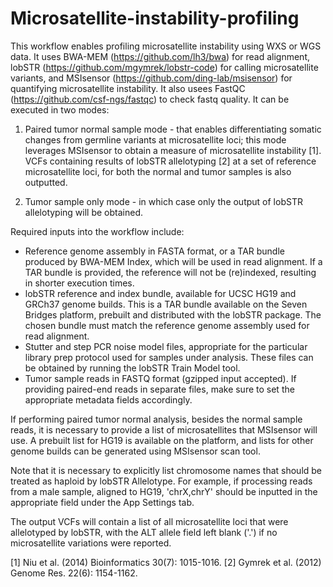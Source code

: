 # Microsatellite-instability-profiling
This workflow enables profiling microsatellite instability using WXS or WGS data. It uses BWA-MEM (https://github.com/lh3/bwa) for read alignment, lobSTR (https://github.com/mgymrek/lobstr-code) for calling microsatellite variants, and MSIsensor (https://github.com/ding-lab/msisensor) for quantifying microsatellite instability. It also usees FastQC (https://github.com/csf-ngs/fastqc) to check fastq quality. It can be executed in two modes:

1. Paired tumor normal sample mode - that enables differentiating somatic changes from germline variants at microsatellite loci; this mode leverages MSIsensor to obtain a measure of microsatellite instability [1]. VCFs containing results of lobSTR allelotyping [2] at a set of reference microsatellite loci, for both the normal and tumor samples is also outputted.

2. Tumor sample only mode - in which case only the output of lobSTR allelotyping will be obtained.

Required inputs into the workflow include:

*   Reference genome assembly in FASTA format, or a TAR bundle produced by BWA-MEM Index, which will be used in read alignment. If a TAR bundle is provided, the reference will not be (re)indexed, resulting in shorter execution times. 
*   lobSTR reference and index bundle, available for UCSC HG19 and GRCh37 genome builds. This is a TAR bundle available on the Seven Bridges platform, prebuilt and distributed with the lobSTR package. The chosen bundle must match the reference genome assembly used for read alignment.
*   Stutter and step PCR noise model files, appropriate for the particular library prep protocol used for samples under analysis. These files can be obtained by running the lobSTR Train Model tool.
*   Tumor sample reads in FASTQ format (gzipped input accepted). If providing paired-end reads in separate files, make sure to set the appropriate metadata fields accordingly.

If performing paired tumor normal analysis, besides the normal sample reads, it is necessary to provide a list of microsatellites that MSIsensor will use. A prebuilt list for HG19 is available on the platform, and lists for other genome builds can be generated using MSIsensor scan tool. 

Note that it is necessary to explicitly list chromosome names that should be treated as haploid by lobSTR Allelotype. For example, if processing reads from a male sample, aligned to HG19, 'chrX,chrY' should be inputted in the appropriate field under the App Settings tab.

The output VCFs will contain a list of all microsatellite loci that were allelotyped by lobSTR, with the ALT allele field left blank ('.') if no microsatellite variations were reported.

[1] Niu et al. (2014) Bioinformatics 30(7): 1015-1016.
[2] Gymrek et al. (2012) Genome Res. 22(6): 1154-1162.
